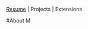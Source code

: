 [Resume](https://docs.google.com/document/d/17pUq_3tGtHu9gm5RQgDUsv0K3hhgQ_kKsRPcbJjAXLA/edit?usp=sharing) | Projects | Extensions

#About M
